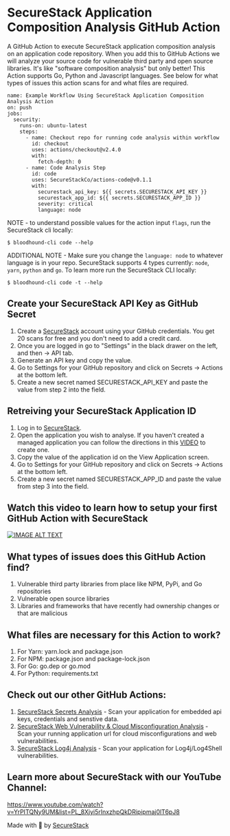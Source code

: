 # SecureStack Application Composition Analysis GitHub Action

A GitHub Action to execute SecureStack application composition analysis on an application code repository.  When you add this to GitHub Actions we will analyze your source code for vulnerable third party and open source libraries.  It's like "software composition analysis" but only better!  This Action supports Go, Python and Javascript languages.  See below for what types of issues this action scans for and what files are required.

```
name: Example Workflow Using SecureStack Application Composition Analysis Action
on: push
jobs:
  security:
    runs-on: ubuntu-latest
    steps:
      - name: Checkout repo for running code analysis within workflow
        id: checkout
        uses: actions/checkout@v2.4.0
        with:
          fetch-depth: 0
      - name: Code Analysis Step
        id: code
        uses: SecureStackCo/actions-code@v0.1.1
        with:
          securestack_api_key: ${{ secrets.SECURESTACK_API_KEY }}
          securestack_app_id: ${{ secrets.SECURESTACK_APP_ID }}
          severity: critical
          language: node
```

NOTE - to understand possible values for the action input `flags`, run the SecureStack cli locally:

`$ bloodhound-cli code --help`

ADDITIONAL NOTE - Make sure you change the `language: node` to whatever language is in your repo.  SecureStack supports 4 types currently:  `node`, `yarn`, `python` and `go`.  To learn more run the SecureStack CLI locally:

`$ bloodhound-cli code -t --help`

## Create your SecureStack API Key as GitHub Secret

1. Create a [SecureStack](https://app.securestack.com) account using your GitHub credentials.  You get 20 scans for free and you don't need to add a credit card.
2. Once you are logged in go to "Settings" in the black drawer on the left, and then -> API tab.
3. Generate an API key and copy the value.
4. Go to Settings for your GitHub repository and click on Secrets -> Actions at the bottom left.
5. Create a new secret named SECURESTACK_API_KEY and paste the value from step 2 into the field.

## Retreiving your SecureStack Application ID

1. Log in to [SecureStack](https://app.securestack.com).
2. Open the application you wish to analyse.  If you haven't created a managed application you can follow the directions in this [VIDEO](https://youtu.be/mapgawLMVKg) to create one.  
3. Copy the value of the application id on the View Application screen.
4. Go to Settings for your GitHub repository and click on Secrets -> Actions at the bottom left.
5. Create a new secret named SECURESTACK_APP_ID and paste the value from step 3 into the field.

## Watch this video to learn how to setup your first GitHub Action with SecureStack
[![IMAGE ALT TEXT](http://img.youtube.com/vi/0sYXsCmY2es/0.jpg)](http://www.youtube.com/watch?v=0sYXsCmY2es "Video Title")

## What types of issues does this GitHub Action find?
1. Vulnerable third party libraries from place like NPM, PyPi, and Go repositories
2. Vulnerable open source libraries
3. Libraries and frameworks that have recently had ownership changes or that are malicious

## What files are necessary for this Action to work?
1. For Yarn:  yarn.lock and package.json
2. For NPM: package.json and package-lock.json
3. For Go: go.dep or go.mod
4. For Python: requirements.txt

## Check out our other GitHub Actions:
1. [SecureStack Secrets Analysis](https://github.com/marketplace/actions/securestack-secrets-analysis) - Scan your application for embedded api keys, credentials and senstive data.
2. [SecureStack Web Vulnerability & Cloud Misconfiguration Analysis](https://github.com/marketplace/actions/securestack-web-vulnerability-analysis) - Scan your running application url for cloud misconfigurations and web vulnerabilities.
3. [SecureStack Log4j Analysis](https://github.com/marketplace/actions/securestack-log4j-vulnerability-analysis) - Scan your application for Log4j/Log4Shell vulnerabilities.

## Learn more about SecureStack with our YouTube Channel:
https://www.youtube.com/watch?v=YrPITQNy9UM&list=PL_8Xjyi5rInxzhpQkDRipipmaj0lT6pJ8 

Made with 💜  by [SecureStack](https://securestack.com)

